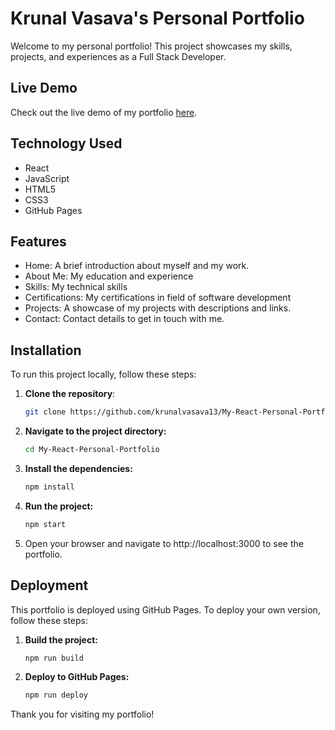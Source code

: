 # Krunal Vasava's Personal Portfolio

Welcome to my personal portfolio! This project showcases my skills, projects, and experiences as a Full Stack Developer.

## Live Demo

Check out the live demo of my portfolio [here](https://krunalvasava13.github.io/My-React-Personal-Portfolio/).

## Technology Used

- React
- JavaScript
- HTML5
- CSS3
- GitHub Pages

## Features

- Home: A brief introduction about myself and my work.
- About Me: My education and experience
- Skills: My technical skills
- Certifications: My certifications in field of software development
- Projects: A showcase of my projects with descriptions and links.
- Contact: Contact details to get in touch with me.

## Installation

To run this project locally, follow these steps:

1. **Clone the repository**:
   ```bash
   git clone https://github.com/krunalvasava13/My-React-Personal-Portfolio.git

2. **Navigate to the project directory:**
   ```bash
   cd My-React-Personal-Portfolio

3. **Install the dependencies:**
   ```bash
   npm install

4. **Run the project:**
   ```bash
   npm start

5. Open your browser and navigate to http://localhost:3000 to see the portfolio.

## Deployment

This portfolio is deployed using GitHub Pages. To deploy your own version, follow these steps:

1. **Build the project:**
   ```bash
   npm run build

2. **Deploy to GitHub Pages:**
   ```bash
   npm run deploy

Thank you for visiting my portfolio!
